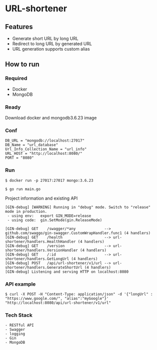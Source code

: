 # URL-shortener

## Features
- Generate short URL by long URL
- Redirect to long URL by generated URL
- URL generation supports custom alias

## How to run

### Required

- Docker
- MongoDB

### Ready

Download docker and mongodb3.6.23 image

### Conf


```
DB_URL = "mongodb://localhost:27017"
DB_Name = "url_database"
Url_Info_Collection_Name = "url_info"
URL_HOST = "http://localhost:8080/"
PORT = "8080"
```

### Run
```
$ docker run -p 27017:27017 mongo:3.6.23

$ go run main.go
```

Project information and existing API

```
[GIN-debug] [WARNING] Running in "debug" mode. Switch to "release" mode in production.
 - using env:	export GIN_MODE=release
 - using code:	gin.SetMode(gin.ReleaseMode)

[GIN-debug] GET    /swagger/*any             --> github.com/swaggo/gin-swagger.CustomWrapHandler.func1 (4 handlers)
[GIN-debug] GET    /health                   --> url-shortener/handlers.HealthHandler (4 handlers)
[GIN-debug] GET    /version                  --> url-shortener/handlers.VersionHandler (4 handlers)
[GIN-debug] GET    /:id                      --> url-shortener/handlers.GetLongUrl (4 handlers)
[GIN-debug] POST   /api/url-shortener/v1/url --> url-shortener/handlers.GenerateShortUrl (4 handlers)
[GIN-debug] Listening and serving HTTP on localhost:8080
```

### API example
```
$ curl -X POST -H "Content-Type: application/json" -d '{"longUrl" : "https://www.google.com/", "alias":"myGoogle"}' "http://localhost:8080/api/url-shortener/v1/url"
```

### Tech Stack
    - RESTful API
    - Swagger
    - logging
    - Gin
    - MongoDB
